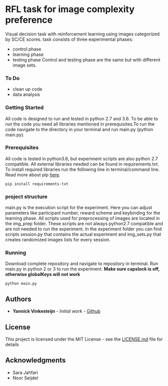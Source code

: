 # RFL task for image complexity preference
Visual decision task with reinforcement learning using images categorized by SC/CE scores.
task consists of three experimental phases:
- control phase
- learning phase
- testing phase
Control and testing phase are the same but with different image sets.

### To Do
- clean up code
- data analysis

### Getting Started

All code is designed to run and tested in python 2.7 and 3.6. To be able to run the code you need all libraries mentioned in prerequisites.To run the code navigate to the directory in your terminal and run main.py (python main.py).

### Prerequisites

All code is tested in python3.6, but experiment scripts are also python 2.7 compatible.
All external libraries needed can be found in requirements.txt. To install required libraries run the following line in terminal/command line. Read more about pip [here](https://pip.readthedocs.io/en/1.1/requirements.html).

```
pip install requirements-txt
```
### project structure
main.py is the execution script for the experiment. Here you can adjust parameters like participant number, reward scheme and keybinding for the learning phase.
All scripts used for preprocessing of images are located in the img_prep folder.
These scripts are not always python2.7 compatible and are not needed to run the experiment.
In the experiment folder you can find scripts session.py that contains the actual experiment
and img_sets.py that creates randomized images lists for every session.



### Running
Download complete repository and navigate to repository in terminal.
Run main.py in python 2 or 3 to run the experiment.
**Make sure capslock is off, otherwise globalKeys will not work**
```
python main.py
```


## Authors

* **Yannick Vinkesteijn** - *Initial work* - [Github](https://github.com/yvinkesteijn)

## License

This project is licensed under the MIT License - see the [LICENSE.md](LICENSE.md) file for details

## Acknowledgments

* Sara Jahfari
* Noor Seijdel
